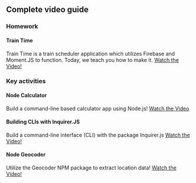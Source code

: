 ## Complete video guide

### Homework

#### Train Time
Train Time is a train scheduler application which utilizes Firebase and Moment.JS to function. Today, we teach you how to make it.
[Watch the Video!](https://www.youtube.com/watch?v=Dz5iKzwHi0k&index=9)

### Key activities

#### Node Calculator

Build a command-line based calculator app using Node.js!
[Watch the Video](https://www.youtube.com/watch?v=JH28RCouqfw)

#### Building CLIs with Inquirer.JS

Build a command-line interface (CLI) with the package Inquirer.js
[Watch the Video!](https://www.youtube.com/watch?v=JJqriV7Q9og)

#### Node Geocoder

Utilize the Geocoder NPM package to extract location data!
[Watch the Video!](https://www.youtube.com/watch?v=G9CtacWgYho)
